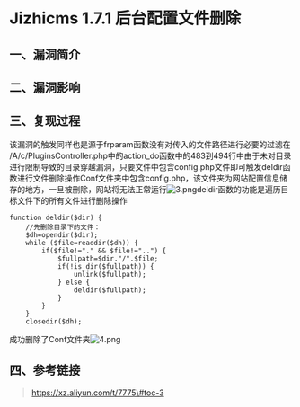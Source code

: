 Jizhicms 1.7.1 后台配置文件删除
===============================

一、漏洞简介
------------

二、漏洞影响
------------

三、复现过程
------------

该漏洞的触发同样也是源于frparam函数没有对传入的文件路径进行必要的过滤在
/A/c/PluginsController.php中的action\_do函数中的483到494行中由于未对目录进行限制导致的目录穿越漏洞，只要文件中包含config.php文件即可触发deldir函数进行文件删除操作Conf文件夹中包含config.php，该文件夹为网站配置信息储存的地方，一旦被删除，网站将无法正常运行![3.png](/Users/aresx/Documents/VulWiki/.resource/Jizhicms1.7.1后台配置文件删除/media/rId24.png)deldir函数的功能是遍历目标文件下的所有文件进行删除操作

    function deldir($dir) {
        //先删除目录下的文件：
        $dh=opendir($dir);
        while ($file=readdir($dh)) {
            if($file!="." && $file!="..") {
                $fullpath=$dir."/".$file;
                if(!is_dir($fullpath)) {
                    unlink($fullpath);
                } else {
                    deldir($fullpath);
                }
            }
        }
        closedir($dh);

成功删除了Conf文件夹![4.png](/Users/aresx/Documents/VulWiki/.resource/Jizhicms1.7.1后台配置文件删除/media/rId25.png)

四、参考链接
------------

> https://xz.aliyun.com/t/7775\#toc-3
